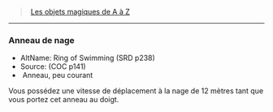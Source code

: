 ﻿---
!MagicItem
Type: Anneau
Rarity: peu courant
Id: magicitems_az_hd.md#anneau-de-nage
ParentLink: magicitems_az_hd.md#les-objets-magiques-de-a-à-z
Name: Anneau de nage
ParentName: Les objets magiques de A à Z
NameLevel: 3
AltName: Ring of Swimming (SRD p238)
Source: (COC p141)
Attributes: {}
---
> [Les objets magiques de A à Z](hd_magicitems_az_les_objets_magiques_de_a_a_z.md)

---

### Anneau de nage

- AltName: Ring of Swimming (SRD p238)
- Source: (COC p141)
-  Anneau, peu courant

Vous possédez une vitesse de déplacement à la nage de 12 mètres tant que vous portez cet anneau au doigt.

